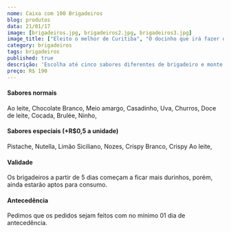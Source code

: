 ```yaml
---
nome: Caixa com 100 Brigadeiros
blog: produtos
data: 21/01/17
image: [brigadeiros.jpg, brigadeiros2.jpg, brigadeiros3.jpg]
image_title: ["Eleito o melhor de Curitiba", "O docinho que irá fazer o sucesso em sua festa", "O melhor de Curitiba"]
category: brigadeiros
tags: brigadeiros
published: true
descrição: 'Escolha até cinco sabores diferentes de brigadeiro e monte sua caixa'
preço: R$ 190
---
```


#### Sabores normais
Ao leite,
Chocolate Branco,
Meio amargo,
Casadinho,
Uva,
Churros,
Doce de leite,
Cocada,
Brulée,
Ninho,

#### Sabores especiais (+R$0,5 a unidade)
Pistache,
Nutella,
Limão Siciliano,
Nozes,
Crispy Branco,
Crispy Ao leite,

#### Validade
Os brigadeiros a partir de 5 dias começam a ficar mais durinhos, porém, ainda estarão aptos para consumo.

#### Antecedência
Pedimos que os pedidos sejam feitos com no mínimo 01 dia de antecedência. 
